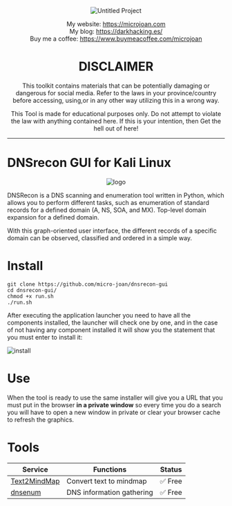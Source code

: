 <div align="center"> 

![Untitled Project](https://user-images.githubusercontent.com/55983491/206944288-a59ed09d-06a1-4fa0-b9fd-c9c4f405eb57.gif)

My website: https://microjoan.com <br>
My blog: https://darkhacking.es/ <br>
Buy me a coffee: https://www.buymeacoffee.com/microjoan

# DISCLAIMER
This toolkit contains materials that can be potentially damaging or dangerous for social media. Refer to the laws in your province/country before accessing, using,or in any other way utilizing this in a wrong way.

This Tool is made for educational purposes only. Do not attempt to violate the law with anything contained here. If this is your intention, then Get the hell out of here!

</div>
<hr>

# DNSrecon GUI for Kali Linux 

<div align="center"> 
  
  ![logo](https://user-images.githubusercontent.com/55983491/206944421-022377ca-ba40-499e-a7db-a88269b753be.png)

</div>

DNSRecon is a DNS scanning and enumeration tool written in Python, which allows you to perform different tasks, such as enumeration of standard records for a defined domain (A, NS, SOA, and MX). Top-level domain expansion for a defined domain.

With this graph-oriented user interface, the different records of a specific domain can be observed, classified and ordered in a simple way.

#  Install

```
git clone https://github.com/micro-joan/dnsrecon-gui
cd dnsrecon-gui/
chmod +x run.sh
./run.sh
```

After executing the application launcher you need to have all the components installed, the launcher will check one by one, and in the case of not having any component installed it will show you the statement that you must enter to install it:

![install](https://user-images.githubusercontent.com/55983491/206945068-4421b9ca-a66f-49b7-b4f5-8a53579f8177.gif)

# Use

When the tool is ready to use the same installer will give you a URL that you must put in the browser <b>in a private window</b> so every time you do a search you will have to open a new window in private or clear your browser cache to refresh the graphics.

# Tools
<table>
  <thead>
  <tr>
    <th>Service</th>
    <th>Functions</th>
    <th>Status</th>
  </tr>
  </thead>
<tbody>
  

<tr>
  <td><a href="https://github.com/TobLoef/text2mindmap" rel="nofollow">Text2MindMap</a></td>
   <td>Convert text to mindmap</td>
   <td><g-emoji class="g-emoji" alias="white_check_mark" fallback-src="https://github.githubassets.com/images/icons/emoji/unicode/2705.png">✅</g-emoji> Free</g-emoji>
  </td>
</tr>
<tr>
  <td><a href="https://www.kali.org/tools/dnsenum/" rel="nofollow">dnsenum</a></td>
   <td>DNS information gathering</td>
   <td><g-emoji class="g-emoji" alias="white_check_mark" fallback-src="https://github.githubassets.com/images/icons/emoji/unicode/2705.png">✅</g-emoji> Free</g-emoji>
  </td>
</tr>

</tbody>
</table>
